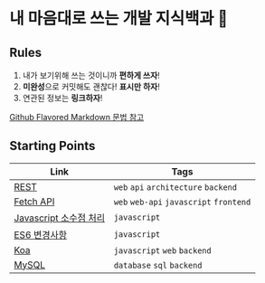 # 내 마음대로 쓰는 개발 지식백과 📖

## Rules

1. 내가 보기위해 쓰는 것이니까 **편하게 쓰자**!
1. **미완성**으로 커밋해도 괜찮다! **표시만 하자**!
1. 연관된 정보는 **링크하자**!

[Github Flavored Markdown 문법 참고](https://guides.github.com/features/mastering-markdown/)

## Starting Points

| Link                                                | Tags                                    |
| --------------------------------------------------- | --------------------------------------- |
| [REST](REST.md)                                     | `web` `api` `architecture` `backend`    |
| [Fetch API](Fetch-API.md)                           | `web` `web-api` `javascript` `frontend` |
| [Javascript 소수점 처리](Javascript-소수점-처리.md) | `javascript`                            |
| [ES6 변경사항](ES6-변경사항.md)                     | `javascript`                            |
| [Koa](Koa.md)                                       | `javascript` `web` `backend`            |
| [MySQL](MySQL.md)                                   | `database` `sql` `backend`              |
